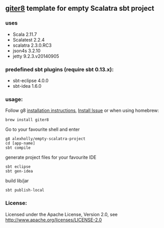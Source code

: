 ## [giter8](http://github.com/n8han/giter8) template for empty Scalatra sbt project

### uses
* Scala 2.11.7
* Scalatest 2.2.4
* scalatra 2.3.0.RC3
* json4s 3.2.10
* jetty 9.2.3.v20140905

### predefined sbt plugins (require sbt 0.13.x):
* sbt-eclipse 4.0.0
* sbt-idea 1.6.0

### usage:
Follow g8 [installation instructions](http://github.com/n8han/giter8#readme), [Install Issue](https://github.com/n8han/conscript/issues/72#issuecomment-156680186) or when using homebrew:

    brew install giter8

Go to your favourite shell and enter

    g8 alexholly/empty-scalatra-project
    cd [app-name]
    sbt compile


generate project files for your favourite IDE

    sbt eclipse
    sbt gen-idea

build lib/jar

    sbt publish-local
    
### License:
Licensed under the Apache License, Version 2.0, see http://www.apache.org/licenses/LICENSE-2.0

